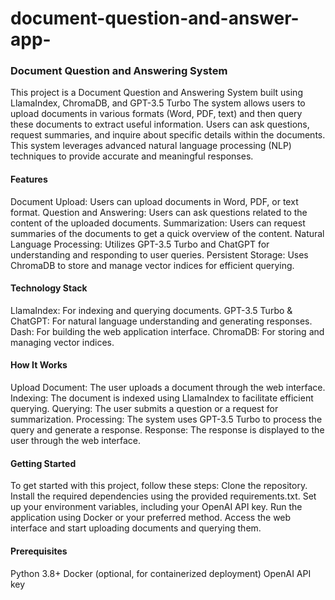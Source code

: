 # document-question-and-answer-app-

### Document Question and Answering System
This project is a Document Question and Answering System built using LlamaIndex, ChromaDB, and GPT-3.5 Turbo The system allows users to upload documents in various formats (Word, PDF, text) and then query these documents to extract useful information. Users can ask questions, request summaries, and inquire about specific details within the documents. This system leverages advanced natural language processing (NLP) techniques to provide accurate and meaningful responses.

#### Features
Document Upload: Users can upload documents in Word, PDF, or text format.
Question and Answering: Users can ask questions related to the content of the uploaded documents.
Summarization: Users can request summaries of the documents to get a quick overview of the content.
Natural Language Processing: Utilizes GPT-3.5 Turbo and ChatGPT for understanding and responding to user queries.
Persistent Storage: Uses ChromaDB to store and manage vector indices for efficient querying.

#### Technology Stack
LlamaIndex: For indexing and querying documents.
GPT-3.5 Turbo & ChatGPT: For natural language understanding and generating responses.
Dash: For building the web application interface.
ChromaDB: For storing and managing vector indices.

#### How It Works
Upload Document: The user uploads a document through the web interface.
Indexing: The document is indexed using LlamaIndex to facilitate efficient querying.
Querying: The user submits a question or a request for summarization.
Processing: The system uses GPT-3.5 Turbo to process the query and generate a response.
Response: The response is displayed to the user through the web interface.


#### Getting Started
To get started with this project, follow these steps:
Clone the repository.
Install the required dependencies using the provided requirements.txt.
Set up your environment variables, including your OpenAI API key.
Run the application using Docker or your preferred method.
Access the web interface and start uploading documents and querying them.

#### Prerequisites
Python 3.8+
Docker (optional, for containerized deployment)
OpenAI API key
